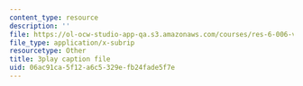 ```yaml
---
content_type: resource
description: ''
file: https://ol-ocw-studio-app-qa.s3.amazonaws.com/courses/res-6-006-video-demonstrations-in-lasers-and-optics-spring-2008/06ac91ca5f12a6c5329efb24fade5f7e_1cEXNLP5uE0.srt
file_type: application/x-subrip
resourcetype: Other
title: 3play caption file
uid: 06ac91ca-5f12-a6c5-329e-fb24fade5f7e
---
```


